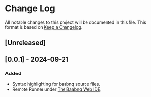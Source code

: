 # Change Log

All notable changes to this project will be documented in this file.
This format is based on [Keep a Changelog](https://keepachangelog.com/en/1.1.0).

## [Unreleased]

## [0.0.1] - 2024-09-21

### Added

- Syntax highlighting for baabnq source files.
- Remote Runner under [The Baabnq Web IDE](https://baabnq.eu.pythonanywhere.com).


